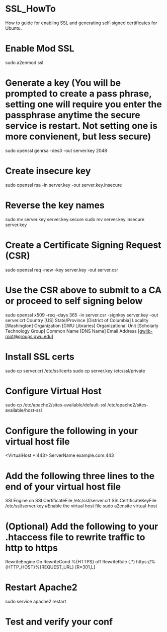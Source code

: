 SSL_HowTo
=========

How to guide for enabling SSL and generating self-signed certificates for Ubuntu.

# Enable Mod SSL
sudo a2enmod ssl
# Generate a key (You will be prompted to create a pass phrase, setting one will require you enter the passphrase anytime the secure service is restart.  Not setting one is more convienent, but less secure)
sudo openssl genrsa -des3 -out server.key 2048
# Create insecure key
sudo openssl rsa -in server.key -out server.key.insecure
# Reverse the key names
sudo mv server.key server.key.secure
sudo mv server.key.insecure server.key
# Create a Certificate Signing Request (CSR)
sudo openssl req -new -key server.key -out server.csr
# Use the CSR above to submit to a CA or proceed to self signing below
sudo openssl x509 -req -days 365 -in server.csr -signkey server.key -out server.crt
Country [US]
State/Province [District of Columbia]
Locality [Washington]
Organization [GWU Libraries]
Organizational Unit [Scholarly Technology Group]
Common Name [DNS Name]
Email Address [gwlib-root@groups.gwu.edu]
# Install SSL certs
sudo cp server.crt /etc/ssl/certs
sudo cp server.key /etc/ssl/private
# Configure Virtual Host
sudo cp /etc/apache2/sites-available/default-ssl /etc/apache2/sites-available/host-ssl
# Configure the following in your virtual host file
<VirtualHost *:443>
ServerName example.com:443
# Add the following three lines to the end of your virtual host file
SSLEngine on
SSLCertificateFile /etc/ssl/server.crt
SSLCertificateKeyFile /etc/ssl/server.key
#Enable the virtual host file
sudo a2ensite virtual-host
# (Optional) Add the following to your .htaccess file to rewrite traffic to http to https
RewriteEngine On
RewriteCond %{HTTPS} off
RewriteRule (.*) https://%{HTTP_HOST}%{REQUEST_URL} [R=301,L]
# Restart Apache2
sudo service apache2 restart
# Test and verify your conf
